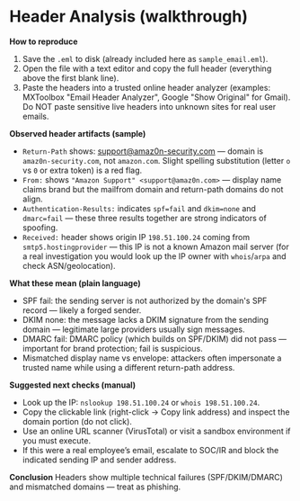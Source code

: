 # Header Analysis (walkthrough)

**How to reproduce**
1. Save the `.eml` to disk (already included here as `sample_email.eml`).
2. Open the file with a text editor and copy the full header (everything above the first blank line).
3. Paste the headers into a trusted online header analyzer (examples: MXToolbox "Email Header Analyzer", Google "Show Original" for Gmail). Do NOT paste sensitive live headers into unknown sites for real user emails.

**Observed header artifacts (sample)**
- `Return-Path` shows: support@amaz0n-security.com — domain is `amaz0n-security.com`, not `amazon.com`. Slight spelling substitution (letter `o` vs `0` or extra token) is a red flag.
- `From:` shows `"Amazon Support" <support@amaz0n.com>` — display name claims brand but the mailfrom domain and return-path domains do not align.
- `Authentication-Results:` indicates `spf=fail` and `dkim=none` and `dmarc=fail` — these three results together are strong indicators of spoofing.
- `Received:` header shows origin IP `198.51.100.24` coming from `smtp5.hostingprovider` — this IP is not a known Amazon mail server (for a real investigation you would look up the IP owner with `whois`/`arpa` and check ASN/geolocation).

**What these mean (plain language)**
- SPF fail: the sending server is not authorized by the domain's SPF record — likely a forged sender.
- DKIM none: the message lacks a DKIM signature from the sending domain — legitimate large providers usually sign messages.
- DMARC fail: DMARC policy (which builds on SPF/DKIM) did not pass — important for brand protection; fail is suspicious.
- Mismatched display name vs envelope: attackers often impersonate a trusted name while using a different return-path address.

**Suggested next checks (manual)**
- Look up the IP: `nslookup 198.51.100.24` or `whois 198.51.100.24`.
- Copy the clickable link (right-click -> Copy link address) and inspect the domain portion (do not click).
- Use an online URL scanner (VirusTotal) or visit a sandbox environment if you must execute.
- If this were a real employee’s email, escalate to SOC/IR and block the indicated sending IP and sender address.

**Conclusion**
Headers show multiple technical failures (SPF/DKIM/DMARC) and mismatched domains — treat as phishing.
